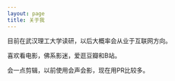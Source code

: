 ```yaml
---
layout: page
title: 关于我
---
```


目前在武汉理工大学读研，以后大概率会从业于互联网方向。
<p>
喜欢看电影，佛系影迷，爱逛豆瓣和B站。
<p>
会一点剪辑，以前使用会声会影，现在用PR比较多。
<p>



